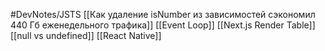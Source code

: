 #DevNotes/JSTS
[[Как удаление isNumber из зависимостей сэкономил 440 Гб еженедельного трафика]]
[[Event Loop]]
[[Next.js Render Table]]
[[null vs undefined]]
[[React Native]]